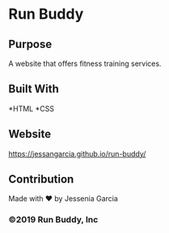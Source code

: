 # Run Buddy

## Purpose
A website that offers fitness training services.

## Built With
*HTML
*CSS

## Website
https://jessangarcia.github.io/run-buddy/

## Contribution
Made with ❤️ by Jessenia Garcia

### ©️2019 Run Buddy, Inc 
